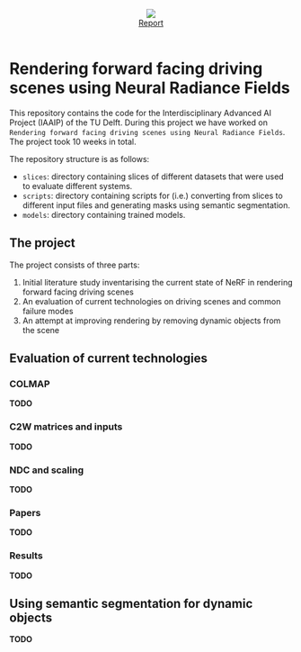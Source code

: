 
<p align="center">
  <img src="https://d2k0ddhflgrk1i.cloudfront.net/Websections/Huisstijl/Bouwstenen/Logo/02-Visual-Bouwstenen-Logo-Varianten-v1.png"/><br>
  <a href="">Report</a>
  <br><br>
</p>

# Rendering forward facing driving scenes using Neural Radiance Fields

This repository contains the code for the Interdisciplinary Advanced AI Project (IAAIP) of the TU Delft. During this project we have worked on `Rendering forward facing driving scenes using Neural Radiance Fields`. The project took 10 weeks in total.

The repository structure is as follows:

* `slices`: directory containing slices of different datasets that were used to evaluate different systems.
* `scripts`: directory containing scripts for (i.e.) converting from slices to different input files and generating masks using semantic segmentation.
* `models`: directory containing trained models.


## The project

The project consists of three parts:

1) Initial literature study inventarising the current state of NeRF in rendering forward facing driving scenes
2) An evaluation of current technologies on driving scenes and common failure modes
3) An attempt at improving rendering by removing dynamic objects from the scene

## Evaluation of current technologies

### COLMAP
**TODO**

### C2W matrices and inputs
**TODO**

### NDC and scaling
**TODO**

### Papers
**TODO**

### Results
**TODO**

## Using semantic segmentation for dynamic objects

**TODO**